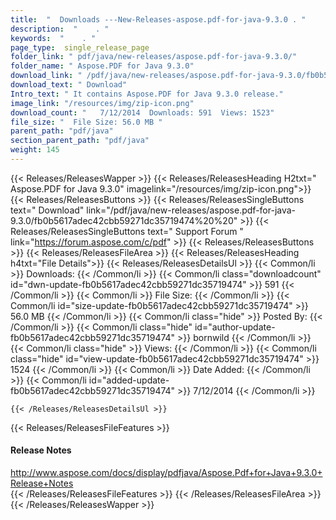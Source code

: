 ```yaml
---
title:  "  Downloads ---New-Releases-aspose.pdf-for-java-9.3.0 . " 
description:  "    . " 
keywords:  "    . " 
page_type:  single_release_page
folder_link: " pdf/java/new-releases/aspose.pdf-for-java-9.3.0/"
folder_name: " Aspose.PDF for Java 9.3.0"
download_link: " /pdf/java/new-releases/aspose.pdf-for-java-9.3.0/fb0b5617adec42cbb59271dc35719474"
download_text: " Download"
Intro_text: " It contains Aspose.PDF for Java 9.3.0 release."
image_link: "/resources/img/zip-icon.png"
download_count: "   7/12/2014  Downloads: 591  Views: 1523"
file_size: "  File Size: 56.0 MB "
parent_path: "pdf/java"
section_parent_path: "pdf/java"
weight: 145
---
```


{{< Releases/ReleasesWapper >}}
  {{< Releases/ReleasesHeading H2txt=" Aspose.PDF for Java 9.3.0" imagelink="/resources/img/zip-icon.png">}}
  {{< Releases/ReleasesButtons >}}
    {{< Releases/ReleasesSingleButtons text=" Download" link="/pdf/java/new-releases/aspose.pdf-for-java-9.3.0/fb0b5617adec42cbb59271dc35719474%20%20" >}}
    {{< Releases/ReleasesSingleButtons text=" Support Forum " link="https://forum.aspose.com/c/pdf" >}}
  {{< Releases/ReleasesButtons >}}
  {{< Releases/ReleasesFileArea >}}
    {{< Releases/ReleasesHeading h4txt="File Details">}}
    {{< Releases/ReleasesDetailsUl >}}
            {{< Common/li  >}} Downloads: {{< /Common/li >}} 
      {{< Common/li class="downloadcount" id="dwn-update-fb0b5617adec42cbb59271dc35719474" >}} 591 {{< /Common/li >}} 
      {{< Common/li  >}} File Size: {{< /Common/li >}} 
      {{< Common/li id="size-update-fb0b5617adec42cbb59271dc35719474" >}} 56.0 MB {{< /Common/li >}} 
      {{< Common/li  class="hide" >}} Posted By: {{< /Common/li >}} 
      {{< Common/li class="hide" id="author-update-fb0b5617adec42cbb59271dc35719474" >}} bornwild {{< /Common/li >}} 
      {{< Common/li class="hide"  >}} Views: {{< /Common/li >}} 
      {{< Common/li class="hide" id="view-update-fb0b5617adec42cbb59271dc35719474" >}} 1524 {{< /Common/li >}} 
      {{< Common/li  >}} Date Added: {{< /Common/li >}} 
      {{< Common/li id="added-update-fb0b5617adec42cbb59271dc35719474" >}} 7/12/2014 {{< /Common/li >}} 

    {{< /Releases/ReleasesDetailsUl >}}

  {{< Releases/ReleasesFileFeatures >}}
      <h4>Release Notes</h4><div><a href="http://www.aspose.com/docs/display/pdfjava/Aspose.Pdf+for+Java+9.3.0+Release+Notes">http://www.aspose.com/docs/display/pdfjava/Aspose.Pdf+for+Java+9.3.0+Release+Notes</a></div>
  {{< /Releases/ReleasesFileFeatures >}}
 {{< /Releases/ReleasesFileArea >}}
{{< /Releases/ReleasesWapper >}}


